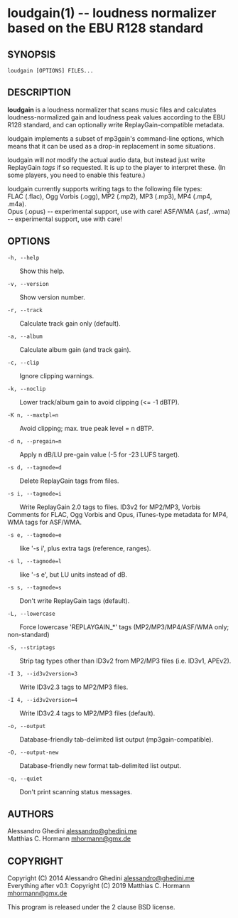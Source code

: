 loudgain(1) -- loudness normalizer based on the EBU R128 standard
=================================================================

## SYNOPSIS

`loudgain [OPTIONS] FILES...`

## DESCRIPTION

**loudgain** is a loudness normalizer that scans music files and calculates
loudness-normalized gain and loudness peak values according to the EBU R128
standard, and can optionally write ReplayGain-compatible metadata.

loudgain implements a subset of mp3gain's command-line options, which means that
it can be used as a drop-in replacement in some situations.

loudgain will _not_ modify the actual audio data, but instead just
write ReplayGain _tags_ if so requested. It is up to the player to interpret
these. (In some players, you need to enable this feature.)

loudgain currently supports writing tags to the following file types:  
  FLAC (.flac), Ogg Vorbis (.ogg), MP2 (.mp2), MP3 (.mp3), MP4 (.mp4, .m4a).  
  Opus (.opus) -- experimental support, use with care!
  ASF/WMA (.asf, .wma) -- experimental support, use with care!


## OPTIONS

`-h, --help`

&nbsp;&nbsp;&nbsp;&nbsp;&nbsp;&nbsp;
Show this help.

`-v, --version`

&nbsp;&nbsp;&nbsp;&nbsp;&nbsp;&nbsp;
Show version number.

`-r, --track`

&nbsp;&nbsp;&nbsp;&nbsp;&nbsp;&nbsp;
Calculate track gain only (default).

`-a, --album`

&nbsp;&nbsp;&nbsp;&nbsp;&nbsp;&nbsp;
Calculate album gain (and track gain).

`-c, --clip`

&nbsp;&nbsp;&nbsp;&nbsp;&nbsp;&nbsp;
Ignore clipping warnings.

`-k, --noclip`

&nbsp;&nbsp;&nbsp;&nbsp;&nbsp;&nbsp;
Lower track/album gain to avoid clipping (<= -1 dBTP).

`-K n, --maxtpl=n`

&nbsp;&nbsp;&nbsp;&nbsp;&nbsp;&nbsp;
Avoid clipping; max. true peak level = n dBTP.

`-d n, --pregain=n`

&nbsp;&nbsp;&nbsp;&nbsp;&nbsp;&nbsp;
Apply n dB/LU pre-gain value (-5 for -23 LUFS target).

`-s d, --tagmode=d`

&nbsp;&nbsp;&nbsp;&nbsp;&nbsp;&nbsp;
Delete ReplayGain tags from files.

`-s i, --tagmode=i`

&nbsp;&nbsp;&nbsp;&nbsp;&nbsp;&nbsp;
Write ReplayGain 2.0 tags to files. ID3v2 for MP2/MP3, Vorbis Comments for FLAC, Ogg Vorbis and Opus, iTunes-type metadata for MP4, WMA tags for ASF/WMA.

`-s e, --tagmode=e`

&nbsp;&nbsp;&nbsp;&nbsp;&nbsp;&nbsp;
like '-s i', plus extra tags (reference, ranges).

`-s l, --tagmode=l`

&nbsp;&nbsp;&nbsp;&nbsp;&nbsp;&nbsp;
like '-s e', but LU units instead of dB.

`-s s, --tagmode=s`

&nbsp;&nbsp;&nbsp;&nbsp;&nbsp;&nbsp;
Don't write ReplayGain tags (default).

`-L, --lowercase`

&nbsp;&nbsp;&nbsp;&nbsp;&nbsp;&nbsp;
Force lowercase 'REPLAYGAIN_*' tags (MP2/MP3/MP4/ASF/WMA only; non-standard)

`-S, --striptags`

&nbsp;&nbsp;&nbsp;&nbsp;&nbsp;&nbsp;
Strip tag types other than ID3v2 from MP2/MP3 files (i.e. ID3v1, APEv2).

`-I 3, --id3v2version=3`

&nbsp;&nbsp;&nbsp;&nbsp;&nbsp;&nbsp;
Write ID3v2.3 tags to MP2/MP3 files.

`-I 4, --id3v2version=4`

&nbsp;&nbsp;&nbsp;&nbsp;&nbsp;&nbsp;
Write ID3v2.4 tags to MP2/MP3 files (default).

`-o, --output`

&nbsp;&nbsp;&nbsp;&nbsp;&nbsp;&nbsp;
Database-friendly tab-delimited list output (mp3gain-compatible).

`-O, --output-new`

&nbsp;&nbsp;&nbsp;&nbsp;&nbsp;&nbsp;
Database-friendly new format tab-delimited list output.

`-q, --quiet`

&nbsp;&nbsp;&nbsp;&nbsp;&nbsp;&nbsp;
Don't print scanning status messages.

## AUTHORS ##

Alessandro Ghedini <alessandro@ghedini.me>  
Matthias C. Hormann <mhormann@gmx.de>

## COPYRIGHT ##

Copyright (C) 2014 Alessandro Ghedini <alessandro@ghedini.me>  
Everything after v0.1: Copyright (C) 2019 Matthias C. Hormann <mhormann@gmx.de>

This program is released under the 2 clause BSD license.

